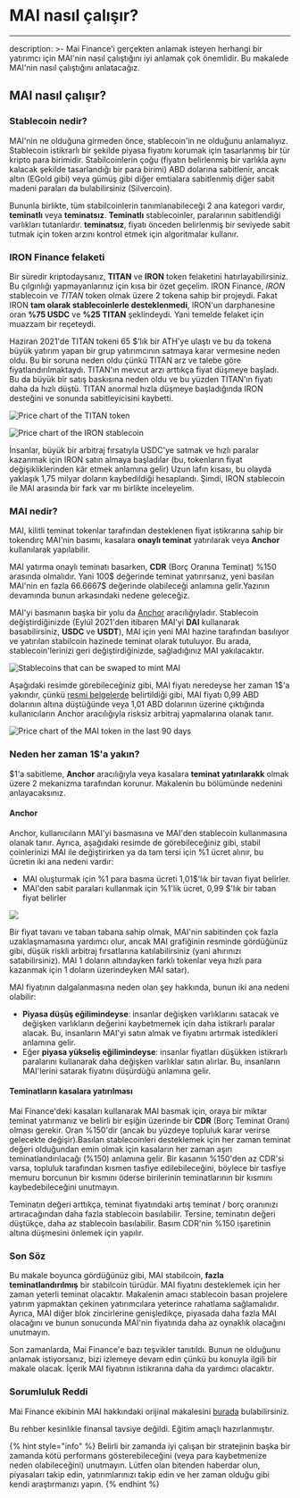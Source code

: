 # MAI nasıl çalışır?

***

description: >- Mai Finance'i gerçekten anlamak isteyen herhangi bir yatırımcı için MAI'nin nasıl çalıştığını iyi anlamak çok önemlidir. Bu makalede MAI'nin nasıl çalıştığını anlatacağız.

## MAI nasıl çalışır?

### Stablecoin nedir?

MAI'nin ne olduğuna girmeden önce, stablecoin'in ne olduğunu anlamalıyız. Stablecoin istikrarlı bir şekilde piyasa fiyatını korumak için tasarlanmış bir tür kripto para birimidir. Stabilcoinlerin çoğu (fiyatın belirlenmiş bir varlıkla aynı kalacak şekilde tasarlandığı bir para birimi) ABD dolarına sabitlenir, ancak altın (EGold gibi) veya gümüş gibi diğer emtialara sabitlenmiş diğer sabit madeni paraları da bulabilirsiniz (Silvercoin).

Bununla birlikte, tüm stabilcoinlerin tanımlanabileceği 2 ana kategori vardır, **teminatlı** veya **teminatsız**. **Teminatlı** stablecoinler, paralarının sabitlendiği varlıkları tutanlardır. **teminatsız**, fiyatı önceden belirlenmiş bir seviyede sabit tutmak için token arzını kontrol etmek için algoritmalar kullanır.

### IRON Finance felaketi

Bir süredir kriptodaysanız, **TITAN** ve **IRON** token felaketini hatırlayabilirsiniz. Bu çılgınlığı yapmayanlarınız için kısa bir özet geçelim. IRON Finance, _IRON_ stablecoin ve _TITAN_ token olmak üzere 2 tokena sahip bir projeydi. Fakat IRON **tam olarak stablecoinlerle desteklenmedi**, IRON'un darphanesine oran **%75 USDC** ve **%25 TITAN** şeklindeydi. Yani temelde felaket için muazzam bir reçeteydi.

Haziran 2021'de TITAN tokeni 65 $'lık bir ATH'ye ulaştı ve bu da tokena büyük yatırım yapan bir grup yatırımcının satmaya karar vermesine neden oldu. Bu bir soruna neden oldu çünkü TITAN arz ve talebe göre fiyatlandırılmaktaydı. TITAN'ın mevcut arzı arttıkça fiyat düşmeye başladı. Bu da büyük bir satış baskısına neden oldu ve bu yüzden TITAN'ın fiyatı daha da hızlı düştü. TITAN anormal hızla düşmeye başladığında IRON desteğini ve sonunda sabitleyicisini kaybetti.

![Price chart of the TITAN token](../.gitbook/assets/Iron.JPG)

![Price chart of the IRON stablecoin](../.gitbook/assets/titan.JPG)

İnsanlar, büyük bir arbitraj fırsatıyla USDC'ye satmak ve hızlı paralar kazanmak için IRON satın almaya başladılar (bu, tokenların fiyat değişikliklerinden kâr etmek anlamına gelir) Uzun lafın kısası, bu olayda yaklaşık 1,75 milyar doların kaybedildiği hesaplandı. Şimdi, IRON stablecoin ile MAI arasında bir fark var mı birlikte inceleyelim.

### MAI nedir?

MAI, kilitli teminat tokenlar tarafından desteklenen fiyat istikrarına sahip bir tokendırç MAI'nin basımı, kasalara **onaylı teminat** yatırılarak veya **Anchor** kullanılarak yapılabilir.

MAI yatırma onaylı teminatı basarken, **CDR** (Borç Oranına Teminat) %150 arasında olmalıdır. Yani 100$ değerinde teminat yatırırsanız, yeni basılan MAI'nin en fazla 66.6667$ değerinde olabileceği anlamına gelir.Yazının devamında bunun arkasındaki nedene geleceğiz.

MAI'yi basmanın başka bir yolu da [Anchor](https://app.mai.finance/anchor) aracılığıyladır. Stablecoin değiştirdiğinizde (Eylül 2021'den itibaren MAI'yi **DAI** kullanarak basabilirsiniz, **USDC** ve **USDT**), MAI için yeni MAI hazine tarafından basılıyor ve yatırılan stabilcoin hazinede teminat olarak tutuluyor. Bu arada, stablecoin'lerinizi geri değiştirdiğinizde, sağladığınız MAI yakılacaktır.

![Stablecoins that can be swaped to mint MAI](<../.gitbook/assets/image (5).png>)

Aşağıdaki resimde görebileceğiniz gibi, MAI fiyatı neredeyse her zaman 1$'a yakındır, çünkü [resmi belgelerde](https://docs.mai.finance/stablecoin-economics) belirtildiği gibi, MAI fiyatı 0,99 ABD dolarının altına düştüğünde veya 1,01 ABD dolarının üzerine çıktığında kullanıcıların Anchor aracılığıyla risksiz arbitraj yapmalarına olanak tanır.

![Price chart of the MAI token in the last 90 days](<../.gitbook/assets/image (7) (1) (1) (2) (2).png>)

### Neden her zaman 1$'a yakın?

$1'a sabitleme, **Anchor** aracılığıyla veya kasalara **teminat yatırılarakk** olmak üzere 2 mekanizma tarafından korunur. Makalenin bu bölümünde nedenini anlayacaksınız.

#### Anchor

Anchor, kullanıcıların MAI'yi basmasına ve MAI'den stablecoin kullanmasına olanak tanır. Ayrıca, aşağıdaki resimde de görebileceğiniz gibi, stabil coinlerinizi MAI ile değiştirirken ya da tam tersi için %1 ücret alınır, bu ücretin iki ana nedeni vardır:

* MAI oluşturmak için %1 para basma ücreti 1,01$'lık bir tavan fiyat belirler.
* MAI'den sabit paraları kullanmak için %1'lik ücret, 0,99 $'lık bir taban fiyat belirler

![](<../.gitbook/assets/image (9).png>)

Bir fiyat tavanı ve taban tabana sahip olmak, MAI'nin sabitinden çok fazla uzaklaşmamasına yardımcı olur, ancak MAI grafiğinin resminde gördüğünüz gibi, düşük riskli arbitraj fırsatlarına katılabilirsiniz (yani ahırınızı satabilirsiniz). MAI 1 doların altındayken farklı tokenlar veya hızlı para kazanmak için 1 doların üzerindeyken MAI satar).

MAI fiyatının dalgalanmasına neden olan şey hakkında, bunun iki ana nedeni olabilir:

* **Piyasa düşüş eğilimindeyse**: insanlar değişken varlıklarını satacak ve değişken varlıkların değerini kaybetmemek için daha istikrarlı paralar alacak. Bu, insanların MAI'yi satın almak ve fiyatını artırmak istedikleri anlamına gelir.
* Eğer **piyasa yükseliş eğilimindeyse**: insanlar fiyatları düşükken istikrarlı paralarını kullanarak daha değişken varlıklar satın alırlar. Bu, insanların MAI'lerini satarak fiyatını düşürdüğü anlamına gelir.

#### Teminatların kasalara yatırılması

Mai Finance'deki kasaları kullanarak MAI basmak için, oraya bir miktar teminat yatırmanız ve belirli bir eşiğin üzerinde bir **CDR** (Borç Teminat Oranı) olması gerekir. Oran %150'dir (ancak bu yüzdeye topluluk karar verirse gelecekte değişir).Basılan stablecoinleri desteklemek için her zaman teminat değeri olduğundan emin olmak için kasaların her zaman aşırı teminatlandırılacağı (%150) anlamına gelir. Bir kasanın %150'den az CDR'si varsa, topluluk tarafından kısmen tasfiye edilebileceğini, böylece bir tasfiye memuru borcunun bir kısmını öderse birilerinin teminatlarının bir kısmını kaybedebileceğini unutmayın.

Teminatın değeri arttıkça, teminat fiyatındaki artış teminat / borç oranınızı artıracağından daha fazla stablecoin basılabilir. Tersine, teminatın değeri düştükçe, daha az stablecoin basılabilir. Basım CDR'nin %150 işaretinin altına düşmesini önlemek için yapılır.

### Son Söz

Bu makale boyunca gördüğünüz gibi, MAI stabilcoin, **fazla teminatlandırılmış** bir stabilcoin türüdür. MAI fiyatını desteklemek için her zaman yeterli teminat olacaktır. Makalenin amacı stablecoin basan projelere yatırım yapmaktan çekinen yatırımcılara yeterince rahatlama sağlamalıdır. Ayrıca, MAI diğer blok zincirlerine genişledikçe, piyasada daha fazla MAI olacağını ve bunun sonucunda MAI'nin fiyatında daha az oynaklık olacağını unutmayın.

Son zamanlarda, Mai Finance'e bazı teşvikler tanıtıldı. Bunun ne olduğunu anlamak istiyorsanız, bizi izlemeye devam edin çünkü bu konuyla ilgili bir makale olacak. İçerik MAI fiyatının istikrarına daha da yardımcı olacaktır.

### Sorumluluk Reddi

Mai Finance ekibinin MAI hakkındaki orijinal makalesini [burada](https://docs.mai.finance/stablecoin-economics) bulabilirsiniz.

Bu rehber kesinlikle finansal tavsiye değildi. Eğitim amaçlı hazırlanmıştır.

{% hint style="info" %}
Belirli bir zamanda iyi çalışan bir stratejinin başka bir zamanda kötü performans gösterebileceğini (veya para kaybetmenize neden olabileceğini) unutmayın. Lütfen olan bitenden haberdar olun, piyasaları takip edin, yatırımlarınızı takip edin ve her zaman olduğu gibi kendi araştırmanızı yapın.
{% endhint %}

